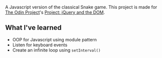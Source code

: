 A Javascript version of the classical Snake game. This project is made for [The Odin Project](http://theodinproject.com)'s [Project: jQuery and the DOM](http://www.theodinproject.com/javascript-and-jquery/jquery-and-the-dom).

## What I've learned
- OOP for Javascript using module pattern
- Listen for keyboard events
- Create an infinite loop using `setInterval()`
